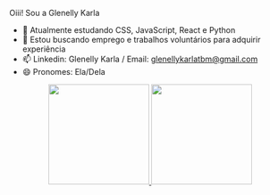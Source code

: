 Oiii! Sou a Glenelly Karla

- 🌱 Atualmente estudando CSS, JavaScript, React e Python
- 👯 Estou buscando emprego e trabalhos voluntários para adquirir experiência
- 📫 Linkedin: Glenelly Karla / Email: glenellykarlatbm@gmail.com
- 😄 Pronomes: Ela/Dela

<div align="center">
  <a href="https://github.com/Glenelly">
  <img height="180em" src="https://github-readme-stats.vercel.app/api?username=Glenellyk&show_icons=true&theme=dracula&include_all_commits=true&count_private=true"/>
  <img height="180em" src="https://github-readme-stats.vercel.app/api/top-langs/?username=Glenellyk&layout=compact&langs_count=7&theme=dracula"/>
</div>

